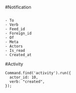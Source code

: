 

#Notification

```

- To
- Verb
- Feed_id
- Foreign_id
- Of
- Meta
- Actors
- Is_read
- Created_at

```

#Activity

```
Command.find('activity').run({
  actor_id: 10,
  verb: "created",
});
```
